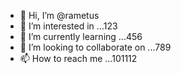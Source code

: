 - 👋 Hi, I’m @rametus
- 👀 I’m interested in ...123
- 🌱 I’m currently learning ...456
- 💞️ I’m looking to collaborate on ...789
- 📫 How to reach me ...101112

<!---
rametus/rametus is a ✨ special ✨ repository because its `README.md` (this file) appears on your GitHub profile.
You can click the Preview link to take a look at your changes.
--->
